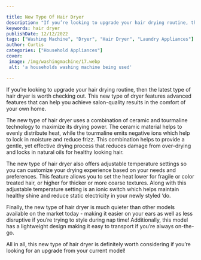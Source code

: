 ```yaml
---

title: New Type Of Hair Dryer
description: "If you’re looking to upgrade your hair drying routine, then the latest type of hair dryer is worth checking out. This new type of ...take a moment to check it out "
keywords: hair dryer
publishDate: 12/12/2022
tags: ["Washing Machine", "Dryer", "Hair Dryer", "Laundry Appliances"]
author: Curtis
categories: ["Household Appliances"]
cover: 
 image: /img/washingmachine/17.webp
 alt: 'a households washing machine being used'

---
```


If you’re looking to upgrade your hair drying routine, then the latest type of hair dryer is worth checking out. This new type of dryer features advanced features that can help you achieve salon-quality results in the comfort of your own home.

The new type of hair dryer uses a combination of ceramic and tourmaline technology to maximize its drying power. The ceramic material helps to evenly distribute heat, while the tourmaline emits negative ions which help to lock in moisture and reduce frizz. This combination helps to provide a gentle, yet effective drying process that reduces damage from over-drying and locks in natural oils for healthy looking hair.

The new type of hair dryer also offers adjustable temperature settings so you can customize your drying experience based on your needs and preferences. This feature allows you to set the heat lower for fragile or color treated hair, or higher for thicker or more coarse textures. Along with this adjustable temperature setting is an ionic switch which helps maintain healthy shine and reduce static electricity in your newly styled ‘do.

Finally, the new type of hair dryer is much quieter than other models available on the market today - making it easier on your ears as well as less disruptive if you’re trying to style during nap time! Additionally, this model has a lightweight design making it easy to transport if you’re always on-the-go. 

All in all, this new type of hair dryer is definitely worth considering if you’re looking for an upgrade from your current model!
